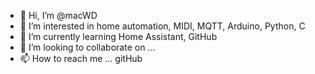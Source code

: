- 👋 Hi, I’m @macWD
- 👀 I’m interested in home automation, MIDI, MQTT, Arduino, Python, C
- 🌱 I’m currently learning Home Assistant, GitHub
- 💞️ I’m looking to collaborate on ...
- 📫 How to reach me ... gitHub

<!---
macWD/macWD is a ✨ special ✨ repository because its `README.md` (this file) appears on your GitHub profile.
You can click the Preview link to take a look at your changes.
--->

